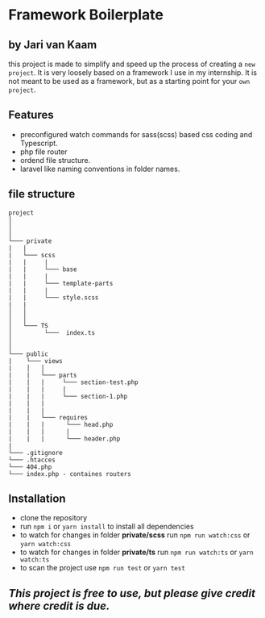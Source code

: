 # Framework Boilerplate
## by Jari van Kaam

this project is made to simplify and speed up the process of creating a `new project`. It is very loosely based on a framework I use in my internship. It is not meant to be used as a framework, but as a starting point for your `own project`. 

## Features
 - preconfigured watch commands for sass(scss) based css coding and Typescript.
 - php file router
 - ordend file structure.
 - laravel like naming conventions in folder names.
 ## file structure

```
project
│   
│   
│
└─── private
|   |
|   └─── scss
|   |     |
|   |     └─── base
|   |     |
|   |     └─── template-parts
|   |     |
|   |     └─── style.scss
|   |
│   │   
│   │
│   └─── TS
│         └───  index.ts
│       
│   
└─── public
|    └─── views
|    │   │
|    |   └─── parts
|    |   |     └─── section-test.php
|    |   |     |
|    |   |     └─── section-1.php
|    |   |
|    |   |
|    |   └─── requires
|    |   |      └─── head.php
|    |   |      |
|    |   |      └─── header.php
|   
└─── .gitignore
└─── .htacces
└─── 404.php
└─── index.php - containes routers
```

## Installation
- clone the repository
- run `npm i` or `yarn install` to install all dependencies
- to watch for changes in folder __private/scss__ run `npm run watch:css` or `yarn watch:css`
- to watch for changes in folder __private/ts__ run `npm run watch:ts` or `yarn watch:ts`
- to scan the project use `npm run test` or `yarn test`



## *This project is free to use, but please give credit where credit is due.*
